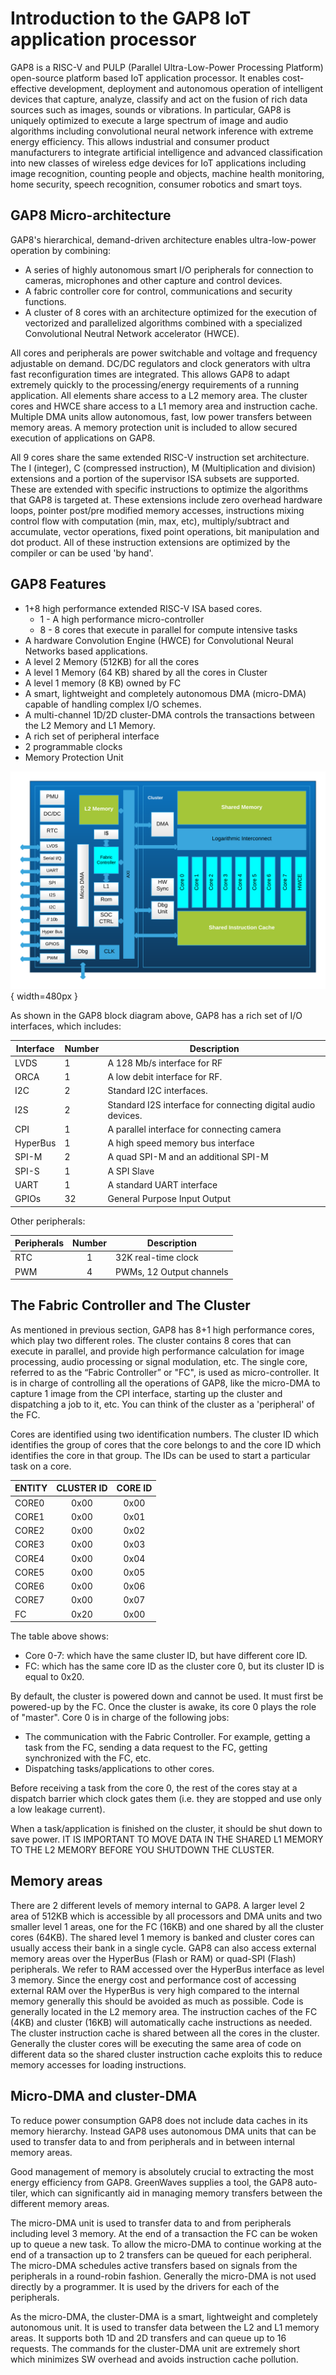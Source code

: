 
# Introduction to the GAP8 IoT application processor

GAP8 is a RISC-V and PULP (Parallel Ultra-Low-Power Processing Platform) open-source platform based IoT application processor. It enables cost-effective development, deployment and autonomous operation of intelligent devices that capture, analyze, classify and act on the fusion of rich data sources such as images, sounds or vibrations. In particular, GAP8 is uniquely optimized to execute a large spectrum of image and audio algorithms including convolutional neural network inference with extreme energy efficiency. This allows industrial and consumer product manufacturers to integrate artificial intelligence and advanced classification into new classes of wireless edge devices for IoT applications including image recognition, counting people and objects, machine health monitoring, home security, speech recognition, consumer robotics and smart toys.

## GAP8 Micro-architecture

GAP8's hierarchical, demand-driven architecture enables ultra-low-power operation by combining:

+ A series of highly autonomous smart I/O peripherals for connection to cameras, microphones and other capture and control devices.
+ A fabric controller core for control, communications and security functions.
+ A cluster of 8 cores with an architecture optimized for the execution of vectorized and parallelized algorithms combined with a specialized Convolutional Neutral Network accelerator (HWCE).

All cores and peripherals are power switchable and voltage and frequency adjustable on demand. DC/DC regulators and clock generators with ultra fast reconfiguration times are integrated. This allows GAP8 to adapt extremely quickly to the processing/energy requirements of a running application. All elements share access to a L2 memory area. The cluster cores and HWCE share access to a L1 memory area and instruction cache. Multiple DMA units allow autonomous, fast, low power transfers between memory areas. A memory protection unit is included to allow secured execution of applications on GAP8.

All 9 cores share the same extended RISC-V instruction set architecture. The I (integer), C (compressed instruction), M (Multiplication and division) extensions and a portion of the supervisor ISA subsets are supported. These are extended with specific instructions to optimize the algorithms that GAP8 is targeted at. These extensions include zero overhead hardware loops, pointer post/pre modified memory accesses, instructions mixing control flow with computation (min, max, etc), multiply/subtract and accumulate, vector operations, fixed point operations, bit manipulation and dot product. All of these instruction extensions are optimized by the compiler or can be used 'by hand'.

## GAP8 Features

+ 1+8 high performance extended RISC-V ISA based cores.
	+ 1 - A high performance micro-controller
	+ 8 - 8 cores that execute in parallel for compute intensive tasks
+ A hardware Convolution Engine (HWCE) for Convolutional Neural Networks based applications.
+ A level 2 Memory (512KB) for all the cores
+ A level 1 Memory (64 KB) shared by all the cores in Cluster
+ A level 1 memory (8  KB) owned by FC
+ A smart, lightweight and completely autonomous DMA (micro-DMA) capable of handling complex I/O schemes.
+ A multi-channel 1D/2D cluster-DMA controls the transactions between the L2 Memory and L1 Memory.
+ A rich set of peripheral interface
+ 2 programmable clocks
+ Memory Protection Unit

![GAP8 Layout](./images/GAP8Layout.png){ width=480px }

As shown in the GAP8 block diagram above, GAP8 has a rich set of I/O interfaces, which includes:

 Interface | Number | Description
--- | --- | ---
 LVDS      | 1 | A 128 Mb/s interface for RF
 ORCA	   | 1 | A low debit interface for RF.
 I2C	   | 2 | Standard I2C interfaces.
 I2S	   | 2 | Standard I2S interface for connecting digital audio devices.
 CPI 	   | 1 | A parallel interface for connecting camera
 HyperBus  | 1 | A high speed memory bus interface
 SPI-M     | 2 | A quad SPI-M and an additional SPI-M
 SPI-S     | 1 | A SPI Slave
 UART      | 1 | A standard UART interface
 GPIOs     | 32| General Purpose Input Output

Other peripherals:

 Peripherals | Number | Description
|---|:---:|---|
 RTC 		 | 1      | 32K real-time clock
 PWM 		 | 4      | PWMs, 12 Output channels


## The Fabric Controller and The Cluster

As mentioned in previous section, GAP8 has 8+1 high performance cores, which play two different roles. The cluster contains 8 cores that can execute in parallel, and provide high performance calculation for image processing, audio processing or signal modulation, etc. The single core, referred to as the “Fabric Controller” or "FC", is used as micro-controller. It is in charge of controlling all the operations of GAP8, like the micro-DMA to capture 1 image from the CPI interface, starting up the cluster and dispatching a job to it, etc. You can think of the cluster as a 'peripheral' of the FC.

Cores are identified using two identification numbers. The cluster ID which identifies the group of cores that the core belongs to and the core ID which identifies the core in that group. The IDs can be used to start a particular task on a core.

ENTITY | CLUSTER ID | CORE ID
|---|:---:|:---:|
CORE0  |    0x00    |   0x00
CORE1  |    0x00    |   0x01
CORE2  |    0x00    |   0x02
CORE3  |    0x00    |   0x03
CORE4  |    0x00    |   0x04
CORE5  |    0x00    |   0x05
CORE6  |    0x00    |   0x06
CORE7  |    0x00    |   0x07
FC     |    0x20    |   0x00

The table above shows:

 + Core 0-7: which have the same cluster ID, but have different core ID.
 + FC: which has the same core ID as the cluster core 0, but its cluster ID is equal to 0x20.

By default, the cluster is powered down and cannot be used. It must first be powered-up by the FC. Once the cluster is awake, its core 0 plays the role of "master". Core 0 is in charge of the following jobs:

 + The communication with the Fabric Controller. For example, getting a task from the FC, sending a data request to the FC, getting synchronized with the FC, etc.
 + Dispatching tasks/applications to other cores.

Before receiving a task from the core 0, the rest of the cores stay at a dispatch barrier which clock gates them (i.e. they are stopped and use only a low leakage current).

When a task/application is finished on the cluster, it should be shut down to save power. IT IS IMPORTANT TO MOVE DATA IN THE SHARED L1 MEMORY TO THE L2 MEMORY BEFORE YOU SHUTDOWN THE CLUSTER.

## Memory areas

There are 2 different levels of memory internal to GAP8. A larger level 2 area of 512KB which is accessible by all processors and DMA units and two smaller level 1 areas, one for the FC (16KB) and one shared by all the cluster cores (64KB). The shared level 1 memory is banked and cluster cores can usually access their bank in a single cycle. GAP8 can also access external memory areas over the HyperBus (Flash or RAM) or quad-SPI (Flash) peripherals. We refer to RAM accessed over the HyperBus interface as level 3 memory. Since the energy cost and performance cost of accessing external RAM over the HyperBus is very high compared to the internal memory generally this should be avoided as much as possible. Code is generally located in the L2 memory area. The instruction caches of the FC (4KB) and cluster (16KB) will automatically cache instructions as needed. The cluster instruction cache is shared between all the cores in the cluster. Generally the cluster cores will be executing the same area of code on different data so the shared cluster instruction cache exploits this to reduce memory accesses for loading instructions.

## Micro-DMA and cluster-DMA

To reduce power consumption GAP8 does not include data caches in its memory hierarchy. Instead GAP8 uses autonomous DMA units that can be used to transfer data to and from peripherals and in between internal memory areas.

Good management of memory is absolutely crucial to extracting the most energy efficiency from GAP8. GreenWaves supplies a tool, the GAP8 auto-tiler, which can significantly aid in managing memory transfers between the different memory areas.

The micro-DMA unit is used to transfer data to and from peripherals including level 3 memory. At the end of a transaction the FC can be woken up to queue a new task. To allow the micro-DMA to continue working at the end of a transaction up to 2 transfers can be queued for each peripheral. The micro-DMA schedules active transfers based on signals from the peripherals in a round-robin fashion. Generally the micro-DMA is not used directly by a programmer. It is used by the drivers for each of the peripherals.

As the micro-DMA, the cluster-DMA is a smart, lightweight and completely autonomous unit. It is used to transfer data between the L2 and L1 memory areas. It supports both 1D and 2D transfers and can queue up to 16 requests. The commands for the cluster-DMA unit are extremely short which minimizes SW overhead and avoids instruction cache pollution.
